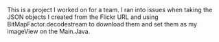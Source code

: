 This is a project I worked on for a team. I ran into issues when taking the JSON objects I created from the Flickr URL and using BitMapFactor.decodestream to download them and set them as my imageView on the Main.Java.

